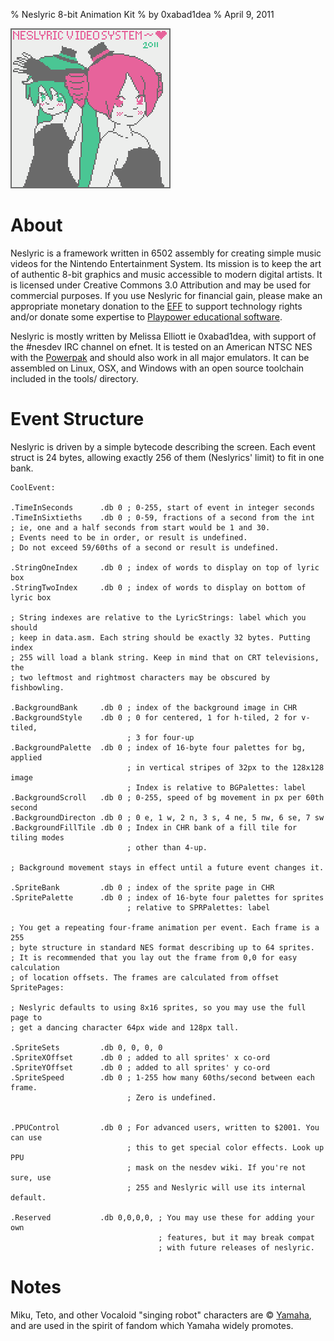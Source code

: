 % Neslyric 8-bit Animation Kit
% by 0xabad1dea
% April 9, 2011

![](https://github.com/0xabad1dea/Neslyric/blob/master/neslyric.png?raw=true "Neslyric Unofficial Mascots Miku and Teto")

About
========

Neslyric is a framework written in 6502 assembly for creating simple music videos for the Nintendo Entertainment System. Its mission is to keep the art of authentic 8-bit graphics and music accessible to modern digital artists. It is licensed under Creative Commons 3.0 Attribution and may be used for commercial purposes. If you use Neslyric for financial gain, please make an appropriate monetary donation to the [EFF](http://www.eff.org/) to support technology rights and/or donate some expertise to [Playpower educational software](http://work.playpower.org/w/page/17230499/FrontPage).

Neslyric is mostly written by Melissa Elliott ie 0xabad1dea, with support of the #nesdev IRC channel on efnet. It is tested on an American NTSC NES with the [Powerpak](http://www.retrousb.com/product_info.php?cPath=24&products_id=34) and should also work in all major emulators. It can be assembled on Linux, OSX, and Windows with an open source toolchain included in the tools/ directory.


Event Structure
===============

Neslyric is driven by a simple bytecode describing the screen. Each event struct is 24 bytes, allowing exactly 256 of them (Neslyrics' limit) to fit in one bank.


	CoolEvent:

	.TimeInSeconds		.db 0 ; 0-255, start of event in integer seconds
	.TimeInSixtieths	.db 0 ; 0-59, fractions of a second from the int
	; ie, one and a half seconds from start would be 1 and 30. 
	; Events need to be in order, or result is undefined. 
	; Do not exceed 59/60ths of a second or result is undefined. 
	
	.StringOneIndex		.db 0 ; index of words to display on top of lyric box
	.StringTwoIndex		.db 0 ; index of words to display on bottom of lyric box
	
	; String indexes are relative to the LyricStrings: label which you should
	; keep in data.asm. Each string should be exactly 32 bytes. Putting index
	; 255 will load a blank string. Keep in mind that on CRT televisions, the
	; two leftmost and rightmost characters may be obscured by fishbowling.
	
	.BackgroundBank		.db 0 ; index of the background image in CHR
	.BackgroundStyle	.db 0 ; 0 for centered, 1 for h-tiled, 2 for v-tiled,
							  ; 3 for four-up
	.BackgroundPalette	.db	0 ; index of 16-byte four palettes for bg, applied
							  ; in vertical stripes of 32px to the 128x128 image
							  ; Index is relative to BGPalettes: label
	.BackgroundScroll	.db 0 ; 0-255, speed of bg movement in px per 60th second
	.BackgroundDirecton .db 0 ; 0 e, 1 w, 2 n, 3 s, 4 ne, 5 nw, 6 se, 7 sw
	.BackgroundFillTile	.db 0 ; Index in CHR bank of a fill tile for tiling modes
							  ; other than 4-up. 
							  
	; Background movement stays in effect until a future event changes it.
	
	.SpriteBank			.db 0 ; index of the sprite page in CHR
	.SpritePalette		.db 0 ; index of 16-byte four palettes for sprites
							  ; relative to SPRPalettes: label
	
	; You get a repeating four-frame animation per event. Each frame is a 255
	; byte structure in standard NES format describing up to 64 sprites.
	; It is recommended that you lay out the frame from 0,0 for easy calculation
	; of location offsets. The frames are calculated from offset SpritePages:
	
	; Neslyric defaults to using 8x16 sprites, so you may use the full page to
	; get a dancing character 64px wide and 128px tall. 
	
	.SpriteSets			.db 0, 0, 0, 0
	.SpriteXOffset		.db 0 ; added to all sprites' x co-ord
	.SpriteYOffset		.db 0 ; added to all sprites' y co-ord
	.SpriteSpeed		.db 0 ; 1-255 how many 60ths/second between each frame.
							  ; Zero is undefined.
							  
							  
	.PPUControl			.db 0 ; For advanced users, written to $2001. You can use
							  ; this to get special color effects. Look up PPU
							  ; mask on the nesdev wiki. If you're not sure, use
							  ; 255 and Neslyric will use its internal default.
							  
	.Reserved			.db 0,0,0,0, ; You may use these for adding your own
									 ; features, but it may break compat
									 ; with future releases of neslyric.
	
	
	





Notes
=====

Miku, Teto, and other Vocaloid "singing robot" characters are © [Yamaha](http://www.vocaloid.com/), and are used in the spirit of fandom which Yamaha widely promotes. 